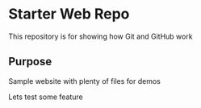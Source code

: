 # Starter Web Repo

This repository is for showing how Git and GitHub work

## Purpose

Sample website with plenty of files for demos


Lets test some feature